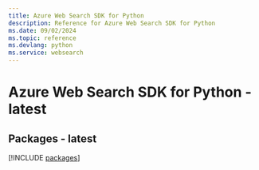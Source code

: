 ```yaml
---
title: Azure Web Search SDK for Python
description: Reference for Azure Web Search SDK for Python
ms.date: 09/02/2024
ms.topic: reference
ms.devlang: python
ms.service: websearch
---
```

# Azure Web Search SDK for Python - latest
## Packages - latest
[!INCLUDE [packages](web-search-index.md)]